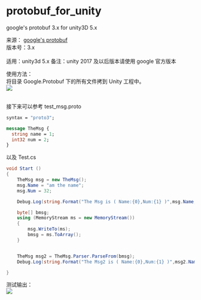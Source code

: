 # protobuf_for_unity
google's protobuf 3.x for unity3D 5.x

来源：
[google's protobuf](https://github.com/google/protobuf/tree/master/csharp)<br>
版本号：3.x<br><br>
适用：unity3d 5.x
备注：unity 2017 及以后版本请使用 google 官方版本

使用方法：<br>
将目录 Google.Protobuf 下的所有文件拷到 Unity 工程中。<br>
![](https://github.com/GongFaxin/protobuf_for_unity/raw/master/doc/Project.png)<br><br>

接下来可以参考 test_msg.proto<br>
```protobuf
syntax = "proto3";

message TheMsg {
  string name = 1;
  int32 num = 2;
}
```
以及 Test.cs<br>
```C#
void Start ()
{
    TheMsg msg = new TheMsg();
    msg.Name = "am the name";
    msg.Num = 32;

    Debug.Log(string.Format("The Msg is ( Name:{0},Num:{1} )",msg.Name,msg.Num));

    byte[] bmsg;
    using (MemoryStream ms = new MemoryStream())
    {
        msg.WriteTo(ms);
        bmsg = ms.ToArray();
    }


    TheMsg msg2 = TheMsg.Parser.ParseFrom(bmsg);
    Debug.Log(string.Format("The Msg2 is ( Name:{0},Num:{1} )",msg2.Name,msg2.Num));

}
```
测试输出：<br>
![](https://github.com/GongFaxin/protobuf_for_unity/raw/master/doc/Log.png)<br><br>
